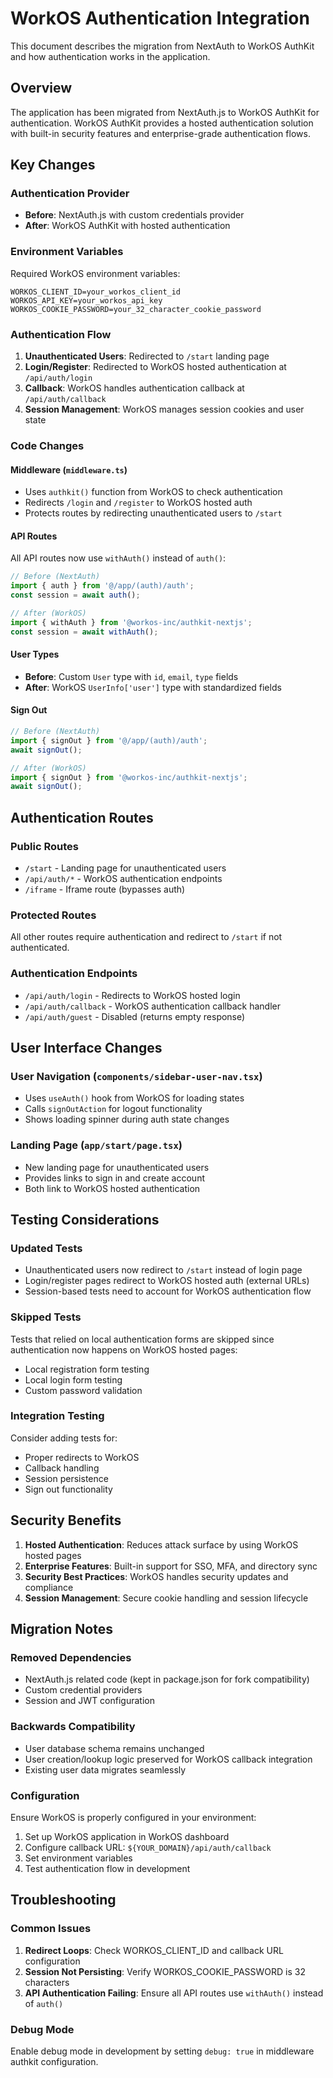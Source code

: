 # WorkOS Authentication Integration

This document describes the migration from NextAuth to WorkOS AuthKit and how authentication works in the application.

## Overview

The application has been migrated from NextAuth.js to WorkOS AuthKit for authentication. WorkOS AuthKit provides a hosted authentication solution with built-in security features and enterprise-grade authentication flows.

## Key Changes

### Authentication Provider
- **Before**: NextAuth.js with custom credentials provider
- **After**: WorkOS AuthKit with hosted authentication

### Environment Variables
Required WorkOS environment variables:
```env
WORKOS_CLIENT_ID=your_workos_client_id
WORKOS_API_KEY=your_workos_api_key
WORKOS_COOKIE_PASSWORD=your_32_character_cookie_password
```

### Authentication Flow

1. **Unauthenticated Users**: Redirected to `/start` landing page
2. **Login/Register**: Redirected to WorkOS hosted authentication at `/api/auth/login`
3. **Callback**: WorkOS handles authentication callback at `/api/auth/callback`
4. **Session Management**: WorkOS manages session cookies and user state

### Code Changes

#### Middleware (`middleware.ts`)
- Uses `authkit()` function from WorkOS to check authentication
- Redirects `/login` and `/register` to WorkOS hosted auth
- Protects routes by redirecting unauthenticated users to `/start`

#### API Routes
All API routes now use `withAuth()` instead of `auth()`:
```typescript
// Before (NextAuth)
import { auth } from '@/app/(auth)/auth';
const session = await auth();

// After (WorkOS)
import { withAuth } from '@workos-inc/authkit-nextjs';
const session = await withAuth();
```

#### User Types
- **Before**: Custom `User` type with `id`, `email`, `type` fields
- **After**: WorkOS `UserInfo['user']` type with standardized fields

#### Sign Out
```typescript
// Before (NextAuth)
import { signOut } from '@/app/(auth)/auth';
await signOut();

// After (WorkOS)
import { signOut } from '@workos-inc/authkit-nextjs';
await signOut();
```

## Authentication Routes

### Public Routes
- `/start` - Landing page for unauthenticated users
- `/api/auth/*` - WorkOS authentication endpoints
- `/iframe` - Iframe route (bypasses auth)

### Protected Routes
All other routes require authentication and redirect to `/start` if not authenticated.

### Authentication Endpoints
- `/api/auth/login` - Redirects to WorkOS hosted login
- `/api/auth/callback` - WorkOS authentication callback handler
- `/api/auth/guest` - Disabled (returns empty response)

## User Interface Changes

### User Navigation (`components/sidebar-user-nav.tsx`)
- Uses `useAuth()` hook from WorkOS for loading states
- Calls `signOutAction` for logout functionality
- Shows loading spinner during auth state changes

### Landing Page (`app/start/page.tsx`)
- New landing page for unauthenticated users
- Provides links to sign in and create account
- Both link to WorkOS hosted authentication

## Testing Considerations

### Updated Tests
- Unauthenticated users now redirect to `/start` instead of login page
- Login/register pages redirect to WorkOS hosted auth (external URLs)
- Session-based tests need to account for WorkOS authentication flow

### Skipped Tests
Tests that relied on local authentication forms are skipped since authentication now happens on WorkOS hosted pages:
- Local registration form testing
- Local login form testing
- Custom password validation

### Integration Testing
Consider adding tests for:
- Proper redirects to WorkOS
- Callback handling
- Session persistence
- Sign out functionality

## Security Benefits

1. **Hosted Authentication**: Reduces attack surface by using WorkOS hosted pages
2. **Enterprise Features**: Built-in support for SSO, MFA, and directory sync
3. **Security Best Practices**: WorkOS handles security updates and compliance
4. **Session Management**: Secure cookie handling and session lifecycle

## Migration Notes

### Removed Dependencies
- NextAuth.js related code (kept in package.json for fork compatibility)
- Custom credential providers
- Session and JWT configuration

### Backwards Compatibility
- User database schema remains unchanged
- User creation/lookup logic preserved for WorkOS callback integration
- Existing user data migrates seamlessly

### Configuration
Ensure WorkOS is properly configured in your environment:
1. Set up WorkOS application in WorkOS dashboard
2. Configure callback URL: `${YOUR_DOMAIN}/api/auth/callback`
3. Set environment variables
4. Test authentication flow in development

## Troubleshooting

### Common Issues
1. **Redirect Loops**: Check WORKOS_CLIENT_ID and callback URL configuration
2. **Session Not Persisting**: Verify WORKOS_COOKIE_PASSWORD is 32 characters
3. **API Authentication Failing**: Ensure all API routes use `withAuth()` instead of `auth()`

### Debug Mode
Enable debug mode in development by setting `debug: true` in middleware authkit configuration.